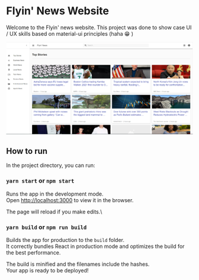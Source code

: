 # Flyin' News Website

Welcome to the Flyin' news website. This project was done to show case UI / UX skills based on material-ui principles (haha :grin: )

![Screen Shot of Website](https://raw.githubusercontent.com/kudzaitsapo/flyin-news/master/flyin_news_scr_1.png)


## How to run

In the project directory, you can run:

### `yarn start` or `npm start`

Runs the app in the development mode.\
Open [http://localhost:3000](http://localhost:3000) to view it in the browser.

The page will reload if you make edits.\

### `yarn build` or `npm run build`

Builds the app for production to the `build` folder.\
It correctly bundles React in production mode and optimizes the build for the best performance.

The build is minified and the filenames include the hashes.\
Your app is ready to be deployed!
